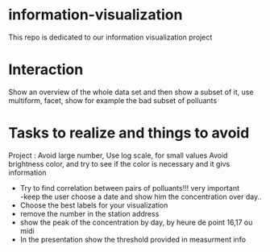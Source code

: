 # information-visualization
This repo is dedicated to our information visualization project



# Interaction
Show an overview of the whole data set and then show a subset of it, use multiform, facet, 
show for example the bad subset of polluants

# Tasks to realize and things to avoid


Project :
	Avoid large number,
	Use log scale, for small values
	Avoid brightness color, and try to see if the color is necessary and it givs information

- Try to find correlation between pairs of polluants!!! very important	
-keep the user choose a date and show him the concentration over day..
- Choose the best labels for your visualization
- remove the number in the station address
- show the peak of the concentration by day, by heure de point 16,17 ou midi
- In the presentation show the threshold provided in measurment info
